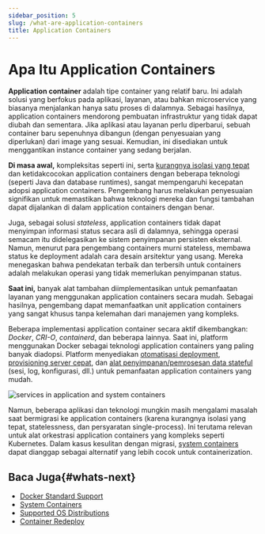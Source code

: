 ```yaml
---
sidebar_position: 5
slug: /what-are-application-containers
title: Application Containers
---
```

# Apa Itu Application Containers

**Application container** adalah tipe container yang relatif baru. Ini adalah solusi yang berfokus pada aplikasi, layanan, atau bahkan microservice yang biasanya menjalankan hanya satu proses di dalamnya. Sebagai hasilnya, application containers mendorong pembuatan infrastruktur yang tidak dapat diubah dan sementara. Jika aplikasi atau layanan perlu diperbarui, sebuah container baru sepenuhnya dibangun (dengan penyesuaian yang diperlukan) dari image yang sesuai. Kemudian, ini disediakan untuk menggantikan instance container yang sedang berjalan.

__Di masa awal,__ kompleksitas seperti ini, serta [kurangnya isolasi yang tepat](https://www.virtuozzo.com/company/blog/java-and-memory-limits-in-containers-lxc-docker-and-openvz/) dan ketidakcocokan application containers dengan beberapa teknologi (seperti Java dan database runtimes), sangat mempengaruhi kecepatan adopsi application containers. Pengembang harus melakukan penyesuaian signifikan untuk memastikan bahwa teknologi mereka dan fungsi tambahan dapat dijalankan di dalam application containers dengan benar.

Juga, sebagai solusi _stateless_, application containers tidak dapat menyimpan informasi status secara asli di dalamnya, sehingga operasi semacam itu didelegasikan ke sistem penyimpanan persisten eksternal. Namun, menurut para pengembang containers murni stateless, membawa status ke deployment adalah cara desain arsitektur yang usang. Mereka menegaskan bahwa pendekatan terbaik dan terbersih untuk containers adalah melakukan operasi yang tidak memerlukan penyimpanan status.

__Saat ini,__ banyak alat tambahan diimplementasikan untuk pemanfaatan layanan yang menggunakan application containers secara mudah. Sebagai hasilnya, pengembang dapat memanfaatkan unit application containers yang sangat khusus tanpa kelemahan dari manajemen yang kompleks.

Beberapa implementasi application container secara aktif dikembangkan: _Docker_, _CRI-O_, _containerd_, dan beberapa lainnya. Saat ini, platform menggunakan Docker sebagai teknologi application containers yang paling banyak diadopsi. Platform menyediakan [otomatisasi deployment](https://docs.dewacloud.com/docs/container-types), [provisioning server cepat](https://docs.dewacloud.com/docs/custom-containers-deployment), dan [alat penyimpanan/pemrosesan data stateful](https://docs.dewacloud.com/docs/container-volumes) (sesi, log, konfigurasi, dll.) untuk pemanfaatan application containers yang mudah.

<img src="https://assets.dewacloud.com/dewacloud-docs/platform-overview/application-containers/services-in-application-and-system-containers.png" alt="services in application and system containers" max-width="100%"/>

Namun, beberapa aplikasi dan teknologi mungkin masih mengalami masalah saat bermigrasi ke application containers (karena kurangnya isolasi yang tepat, statelessness, dan persyaratan single-process). Ini terutama relevan untuk alat orkestrasi application containers yang kompleks seperti Kubernetes. Dalam kasus kesulitan dengan migrasi, [system containers](https://docs.dewacloud.com/docs/what-are-system-containers) dapat dianggap sebagai alternatif yang lebih cocok untuk containerization.

## Baca Juga{#whats-next}

* [Docker Standard Support](https://docs.dewacloud.com/docs/container-types)
* [System Containers](https://docs.dewacloud.com/docs/what-are-system-containers)
* [Supported OS Distributions](https://docs.dewacloud.com/docs/container-image-requirements)
* [Container Redeploy](https://docs.dewacloud.com/docs/container-redeploy)